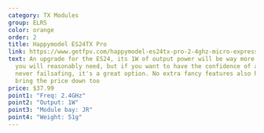 ```yaml
---
category: TX Modules
group: ELRS
color: orange
order: 2
title: Happymodel ES24TX Pro
link: https://www.getfpv.com/happymodel-es24tx-pro-2-4ghz-micro-expresslrs-tx-module.html
text: An upgrade for the ES24, its 1W of output power will be way more than what
  you will reasonably need, but if you want to have the confidence of almost
  never failsafing, it's a great option. No extra fancy features also help to
  bring the price down too
price: $37.99
point1: "Freq: 2.4GHz"
point2: "Output: 1W"
point3: "Module bay: JR"
point4: "Weight: 51g"
---
```

